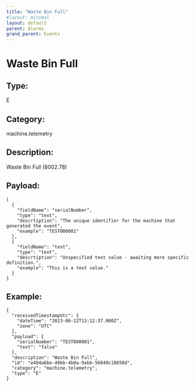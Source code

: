 ```yaml
---
title: "Waste Bin Full"
#layout: minimal
layout: default
parent: Alarms
grand_parent: Events
---
```


# Waste Bin Full

## Type:

E

## Category:

machine.telemetry

## Description: 

Waste Bin Full (8002.78)

## Payload:

```
[
  {
    "fieldName": "serialNumber",
    "type": "text",
    "descrtiption": "The unique identifier for the machine that generated the event",
    "example": "TEST000001"
  },
  {
    "fieldName": "text",
    "type": "text",
    "descrtiption": "Unspecified text value - awaiting more specific definition.",
    "example": "This is a text value."
  }
]
```

## Example:

```
{
  "receivedTimestampUtc": {
    "dateTime": "2023-06-12T13:12:37.000Z",
    "zone": "UTC"
  },
  "payload": {
    "serialNumber": "TEST000001",
    "text": "false"
  },
  "description": "Waste Bin Full",
  "id": "e494a6be-49bb-4b0a-9abb-56049c10650d",
  "category": "machine.telemetry",
  "type": "E"
}
```
